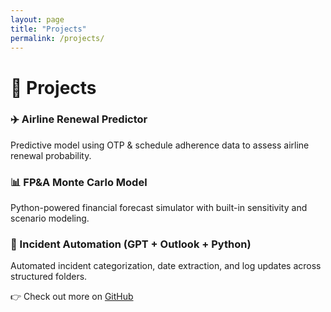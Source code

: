 ```yaml
---
layout: page
title: "Projects"
permalink: /projects/
---
```


# 🔧 Projects

### ✈️ Airline Renewal Predictor
Predictive model using OTP & schedule adherence data to assess airline renewal probability.

### 📊 FP&A Monte Carlo Model
Python-powered financial forecast simulator with built-in sensitivity and scenario modeling.

### 🧠 Incident Automation (GPT + Outlook + Python)
Automated incident categorization, date extraction, and log updates across structured folders.

👉 Check out more on [GitHub](https://github.com/salemeid)
